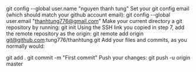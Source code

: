 git config --global user.name "nguyen thanh tung"
Set your git config email (which should match your github account email):
git config --global user.email "thanhtung776@gmail.com"
Make your current directory a git repository by running:
git init
Using the SSH link you copied in step 7, add the remote repository as the origin:
git remote add origin git@github.com:tung776/thanhtung.git
Add your files and commits, as you normally would:



git add .
git commit -m "First commit"
Push your changes:
git push -u origin master

